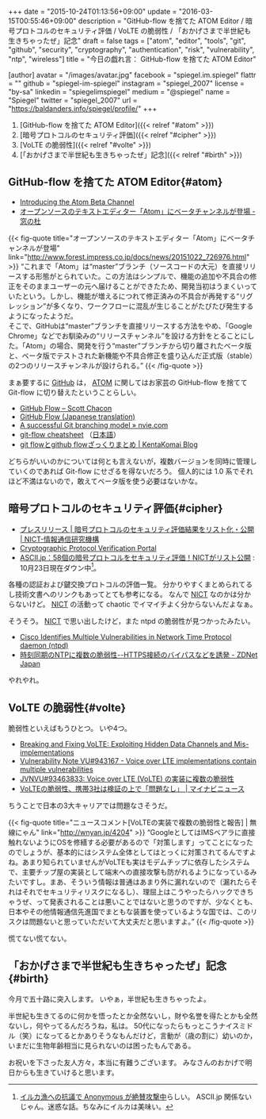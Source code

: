 +++
date = "2015-10-24T01:13:56+09:00"
update = "2016-03-15T00:55:46+09:00"
description = "GitHub-flow を捨てた ATOM Editor / 暗号プロトコルのセキュリティ評価 / VoLTE の脆弱性 / 「おかげさまで半世紀も生きちゃったぜ」記念"
draft = false
tags = ["atom", "editor", "tools", "git", "github", "security", "cryptography", "authentication", "risk", "vulnerability", "ntp", "wireless"]
title = "今日の戯れ言： GitHub-flow を捨てた ATOM Editor"

[author]
  avatar = "/images/avatar.jpg"
  facebook = "spiegel.im.spiegel"
  flattr = ""
  github = "spiegel-im-spiegel"
  instagram = "spiegel_2007"
  license = "by-sa"
  linkedin = "spiegelimspiegel"
  medium = "@spiegel"
  name = "Spiegel"
  twitter = "spiegel_2007"
  url = "https://baldanders.info/spiegel/profile/"
+++

1. [GitHub-flow を捨てた ATOM Editor]({{< relref "#atom" >}})
1. [暗号プロトコルのセキュリティ評価]({{< relref "#cipher" >}})
1. [VoLTE の脆弱性]({{< relref "#volte" >}})
1. [「おかげさまで半世紀も生きちゃったぜ」記念]({{< relref "#birth" >}})

## GitHub-flow を捨てた ATOM Editor{#atom}

- [Introducing the Atom Beta Channel](http://blog.atom.io/2015/10/21/introducing-the-atom-beta-channel.html)
- [オープンソースのテキストエディター「Atom」にベータチャンネルが登場 - 窓の杜](http://www.forest.impress.co.jp/docs/news/20151022_726976.html)

{{< fig-quote title="オープンソースのテキストエディター「Atom」にベータチャンネルが登場" link="http://www.forest.impress.co.jp/docs/news/20151022_726976.html" >}}
<q>これまで「Atom」は“master”ブランチ（ソースコードの大元）を直接リリースする形態がとられていた。この方法はシンプルで、機能の追加や不具合の修正をそのままユーザーの元へ届けることができたため、開発当初はうまくいっていたという。しかし、機能が増えるにつれて修正済みの不具合が再発する“リグレッション”が多くなり、ワークフローに混乱が生じることがたびたび発生するようになったようだ。<br>
そこで、GitHubは“master”ブランチを直接リリースする方法をやめ、「Google Chrome」などでお馴染みの“リリースチャンネル”を設ける方針をとることにした。「Atom」の場合、開発を行う“master”ブランチから切り離されたベータ版と、ベータ版でテストされた新機能や不具合修正を盛り込んだ正式版（stable）の2つのリリースチャンネルが設けられる。</q>
{{< /fig-quote >}}

まぁ要するに [GitHub] は， [ATOM] に関してはお家芸の GitHub-flow を捨てて Git-flow に切り替えたということらしい。

- [GitHub Flow – Scott Chacon](http://scottchacon.com/2011/08/31/github-flow.html)
- [GitHub Flow (Japanese translation)](https://gist.github.com/Gab-km/3705015)
- [A successful Git branching model » nvie.com](http://nvie.com/posts/a-successful-git-branching-model/)
- [git-flow cheatsheet](http://danielkummer.github.io/git-flow-cheatsheet/) （[日本語](http://danielkummer.github.io/git-flow-cheatsheet/index.ja_JP.html)）
- [git flowとgithub flowざっくりまとめ | KentaKomai Blog](http://komaken.me/blog/2013/09/09/git-flow%E3%81%A8github-flow%E3%81%96%E3%81%A3%E3%81%8F%E3%82%8A%E3%81%BE%E3%81%A8%E3%82%81/)

どちらがいいのかについては何とも言えないが，複数バージョンを同時に管理していくのであれば Git-flow にせざるを得ないだろう。
個人的には 1.0 系でそれほど不満はないので，敢えてベータ版を使う必要はないかな。

[ATOM]: https://atom.io/ "Atom"
[GitHub]: https://github.com/ "GitHub"

## 暗号プロトコルのセキュリティ評価{#cipher}

- [プレスリリース | 暗号プロトコルのセキュリティ評価結果をリスト化・公開 | NICT-情報通信研究機構](http://www.nict.go.jp/press/2015/10/20-2.html)
- [Cryptographic Protocol Verification Portal](http://crypto-protocol.nict.go.jp/)
- [ASCII.jp：58個の暗号プロトコルをセキュリティ評価！NICTがリスト公開](http://ascii.jp/elem/000/001/068/1068218/) : 10月23日現在ダウン中[^a]。

[^a]: [イルカ漁への抗議で Anonymous が絶賛攻撃中](http://japanese.engadget.com/2015/10/22/ascii-jp-ddos-anonymous-it-ascii-jp/)らしい。 ASCII.jp 関係ないじゃん。迷惑な話。ちなみにイルカは美味い。

各種の認証および鍵交換プロトコルの評価一覧。
分かりやすくまとめられてるし技術文書へのリンクもあってとても参考になる。
なんで [NICT] なのかは分からないけど。
[NICT] の活動って chaotic でイマイチよく分からないんだよなぁ。

そうそう。
[NICT] で思い出したけど，また ntpd の脆弱性が見つかったみたい。

- [Cisco Identifies Multiple Vulnerabilities in Network Time Protocol daemon (ntpd)](http://blogs.cisco.com/security/talos/2015-10-ntpd-vulnerabilities)
- [時刻同期のNTPに複数の脆弱性--HTTPS接続のバイパスなどを誘発 - ZDNet Japan](http://japan.zdnet.com/article/35072380/)

やれやれ。

[NICT]: http://www.nict.go.jp/ "NICT-情報通信研究機構"

## VoLTE の脆弱性{#volte}

脆弱性といえばもうひとつ。
いや4つ。

- [Breaking and Fixing VoLTE: Exploiting Hidden Data Channels and Mis-implementations](http://dl.acm.org/citation.cfm?id=2813718)
- [Vulnerability Note VU#943167 - Voice over LTE implementations contain multiple vulnerabilities](https://www.kb.cert.org/vuls/id/943167)
- [JVNVU#93463833: Voice over LTE (VoLTE) の実装に複数の脆弱性](https://jvn.jp/vu/JVNVU93463833/index.html)
- [VoLTEの脆弱性、携帯3社は検証の上で「問題なし」 | マイナビニュース](http://news.mynavi.jp/news/2015/10/23/085/)

ちうことで日本の3大キャリアでは問題なさそうだ。

{{< fig-quote title="ニュースコメント[VoLTEの実装で複数の脆弱性と報告] | 無線にゃん" link="http://wnyan.jp/4204" >}}
<q>GoogleとしてはIMSベアラに直接触れないようにOSを修繕する必要があるので「対策します」ってことになったのでしょうが、基本的にはシステム全体としてはとっくに対策されてるんですよね。あまり知られていませんがVoLTEも実はモデムチップに依存したシステムで、主要チップ屋の実装として端末への直接攻撃も防がれるようになっているみたいですし。まあ、そういう情報は普通はあまり外に漏れないので（漏れたらそれはそれでセキュリティリスクになるし）、理屈上はこうやったらハックできちゃうぜ、って発表されることは悪いことではないと思うのですが、少なくとも、日本やその他情報通信先進国でまともな装置を使っているような国では、このリスクは問題ないと思っていただいて大丈夫だと思いますよ。</q>
{{< /fig-quote >}}

慌てない慌てない。

## 「おかげさまで半世紀も生きちゃったぜ」記念{#birth}

今月で五十路に突入します。
いやぁ，半世紀も生きちゃったよ。

半世紀も生きてるのに何かを悟ったとか全然ないし，財や名誉を得たとかも全然ないし，何やってるんだろうね，私は。
50代になったらもっとこうナイスミドル（笑）になってるとかありそうなもんだけど，言動が（歳の割に）幼いのか，いまだに生物年齢相当に見られないのは困ったもんである。

お祝いを下さった友人方々，本当に有難うございます。
みなさんのおかげで明日からも生きていけると思います。

